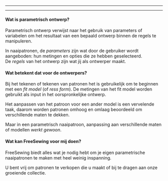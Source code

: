 ***

***

#### Wat is parametrisch ontwerp?

Parametrisch ontwerp verwijst naar het gebruik van parameters of variabelen om het resultaat van een bepaald ontwerp binnen de regels te manipuleren.

In naaipatronen, de _parameters_ zijn wat door de gebruiker wordt aangeboden: hun metingen en opties die ze hebben geselecteerd.\
De _regels_ van het ontwerp zijn wat jij als ontwerper maakt.

#### Wat betekent dat voor de ontwerpers?

Bij het tekenen of tekenen van patronen het is gebruikelijk om te beginnen met een _fit model_ (of _ress form_). De metingen van het fit model worden gebruikt als input in het oorspronkelijke ontwerp.

Het aanpassen van het patroon voor een ander model is een vervelende taak, daarom worden patronen omhoog en omlaag beoordeeld om verschillende maten te dekken.

Maar in een parametrisch naaipatroon, aanpassing aan verschillende maten of modellen _werkt gewoon_.

#### Wat kan FreeSewing voor mij doen?

FreeSewing biedt alles wat je nodig hebt om je eigen parametrische naaipatronen te maken met heel weinig inspanning.

U bent vrij om patronen te verkopen die u maakt of bij te dragen aan onze groeiende collectie.
